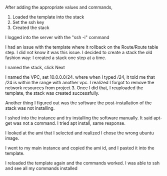 After adding the appropriate values and commands,
1. Loaded the template into the stack
2. Set the ssh key
3. Created the stack

I logged into the server with the "ssh -i" command

I had an issue with the template where it rollback on the Route/Route table step. I did not know it was this issue. I decided to create a stack the old fashion way: I created a stack one step at a time.

I named the stack, click Next

I named the VPC, set 10.0.0.0/24. where when I typed /24, it told me that /24 is within the range with another vpc. I realized I forgot to remove the network resources from project 3. Once I did that, I reuploaded the template, the stack was created successfully.

Another thing I figured out was the software the post-installation of the stack was not installing.

I sshed into the instance and try installing the software manually. It said apt-get was not a command. I tried apt install, same response.

I looked at the ami that I selected and realized I chose the wrong ubuntu image.

I went to my main instance and copied the ami id, and I pasted it into the template.

I reloaded the template again and the commands worked. I was able to ssh and see all my commands installed